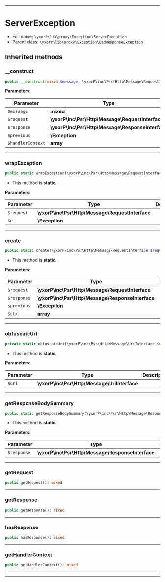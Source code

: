 ***

# ServerException





* Full name: `\yxorP\lib\proxy\Exception\ServerException`
* Parent class: [`\yxorP\lib\proxy\Exception\BadResponseException`](./BadResponseException.md)






## Inherited methods


### __construct



```php
public __construct(mixed $message, \yxorP\inc\Psr\Http\Message\RequestInterface $request, \yxorP\inc\Psr\Http\Message\ResponseInterface $response = null, \Exception $previous = null, array $handlerContext = []): mixed
```








**Parameters:**

| Parameter | Type | Description |
|-----------|------|-------------|
| `$message` | **mixed** |  |
| `$request` | **\yxorP\inc\Psr\Http\Message\RequestInterface** |  |
| `$response` | **\yxorP\inc\Psr\Http\Message\ResponseInterface** |  |
| `$previous` | **\Exception** |  |
| `$handlerContext` | **array** |  |




***

### wrapException



```php
public static wrapException(\yxorP\inc\Psr\Http\Message\RequestInterface $request, \Exception $e): mixed
```



* This method is **static**.




**Parameters:**

| Parameter | Type | Description |
|-----------|------|-------------|
| `$request` | **\yxorP\inc\Psr\Http\Message\RequestInterface** |  |
| `$e` | **\Exception** |  |




***

### create



```php
public static create(\yxorP\inc\Psr\Http\Message\RequestInterface $request, \yxorP\inc\Psr\Http\Message\ResponseInterface $response = null, \Exception $previous = null, array $ctx = []): mixed
```



* This method is **static**.




**Parameters:**

| Parameter | Type | Description |
|-----------|------|-------------|
| `$request` | **\yxorP\inc\Psr\Http\Message\RequestInterface** |  |
| `$response` | **\yxorP\inc\Psr\Http\Message\ResponseInterface** |  |
| `$previous` | **\Exception** |  |
| `$ctx` | **array** |  |




***

### obfuscateUri



```php
private static obfuscateUri(\yxorP\inc\Psr\Http\Message\UriInterface $uri): mixed
```



* This method is **static**.




**Parameters:**

| Parameter | Type | Description |
|-----------|------|-------------|
| `$uri` | **\yxorP\inc\Psr\Http\Message\UriInterface** |  |




***

### getResponseBodySummary



```php
public static getResponseBodySummary(\yxorP\inc\Psr\Http\Message\ResponseInterface $response): mixed
```



* This method is **static**.




**Parameters:**

| Parameter | Type | Description |
|-----------|------|-------------|
| `$response` | **\yxorP\inc\Psr\Http\Message\ResponseInterface** |  |




***

### getRequest



```php
public getRequest(): mixed
```











***

### getResponse



```php
public getResponse(): mixed
```











***

### hasResponse



```php
public hasResponse(): mixed
```











***

### getHandlerContext



```php
public getHandlerContext(): mixed
```











***


***

